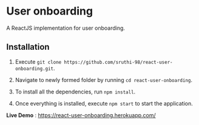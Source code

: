 # User onboarding

A ReactJS implementation for user onboarding.

## Installation

1. Execute ```git clone https://github.com/sruthi-98/react-user-onboarding.git```.

2. Navigate to newly formed folder by running ```cd react-user-onboarding```.

3. To install all the dependencies, run ```npm install```.

4. Once everything is installed, execute ```npm start``` to start the application.

**Live Demo** : https://react-user-onboarding.herokuapp.com/